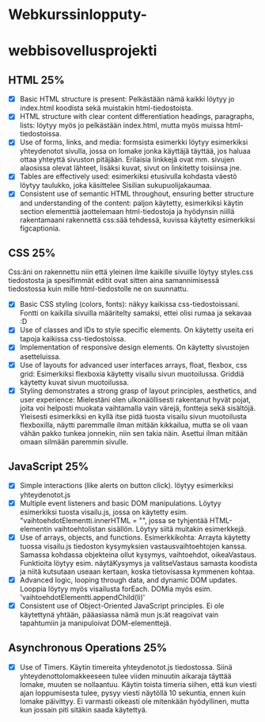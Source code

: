 # Webkurssinlopputy-
# webbisovellusprojekti
## HTML 25%
- [x] Basic HTML structure is present: Pelkästään nämä kaikki löytyy jo index.html koodista sekä muistakin html-tiedostoista.
- [x] HTML structure with clear content differentiation headings, paragraphs, lists: löytyy myös jo pelkästään index.html, mutta myös muissa html-tiedostoissa.
- [x] Use of forms, links, and media: formsista esimerkki löytyy esimerkiksi yhteydenotot sivulla, jossa on lomake jonka käyttäjä täyttää, jos haluaa ottaa yhteyttä sivuston pitäjään. Erilaisia linkkejä ovat mm. sivujen alaosissa olevat lähteet, lisäksi kuvat, sivut on linkitetty toisiinsa jne. 
- [x] Tables are effectively used: esimerkiksi etusivulla kohdasta väestö löytyy taulukko, joka käsittelee Sisilian sukupuolijakaumaa.
- [x] Consistent use of semantic HTML throughout, ensuring better structure and understanding of the content: paljon käytetty, esimerkiksi käytin section elementtiä jaottelemaan html-tiedostoja ja hyödynsin niillä rakentamaani rakennettä css:sää tehdessä, kuvissa käytetty esimerkiksi figcaptionia.
## CSS 25%
Css:äni on rakennettu niin että yleinen ilme kaikille sivuille löytyy styles.css tiedostosta ja spesifimmät editit ovat sitten aina samannimisessä tiedostossa kuin mille html-tiedostolle ne on suunnattu.
- [x] Basic CSS styling (colors, fonts): näkyy kaikissa css-tiedostoissani. Fontti on kaikilla sivuilla määritelty samaksi, ettei olisi rumaa ja sekavaa :D
- [x]  Use of classes and IDs to style specific elements. On käytetty useita eri tapoja kaikissa css-tiedostoissa.
- [x]  Implementation of responsive design elements. On käytetty sivustojen asetteluissa.
- [x]  Use of layouts for advanced user interfaces arrays, float, flexbox, css grid: Esimerkiksi flexboxia käytetty visailu sivun muotoilussa. Griddiä käytetty kuvat sivun muotoilussa.
- [x] Styling demonstrates a strong grasp of layout principles, aesthetics, and user experience: Mielestäni olen ulkonäöllisesti rakentanut hyvät pojat, joita voi helposti muokata vaihtamalla vain värejä, fontteja sekä sisältöjä. Yleisesti esimerkiksi en kyllä itse pidä tuosta visailu sivun muotoilusta flexboxilla, näytti paremmalle ilman mitään kikkailua, mutta se oli vaan vähän pakko tunkea jonnekin, niin sen takia näin. Asettui ilman mitään omaan silmään paremmin sivulle.
## JavaScript 25%
- [x] Simple interactions (like alerts on button click). löytyy esimerkiksi yhteydenotot.js
- [x] Multiple event listeners and basic DOM manipulations. Löytyy esimerkiksi tuosta visailu.js, jossa on käytetty esim. "vaihtoehdotElementti.innerHTML = "", jossa se tyhjentää HTML-elementin vaihtoehtolistan sisällön. Löytyy siitä muitakin esimerkkejä.
- [x] Use of arrays, objects, and functions. Esimerkkikohta: Arrayta käytetty tuossa visailu.js tiedoston kysymyksien vastausvaihtoehtojen kanssa. Samassa kohdassa objekteina ollut kysymys, vaihtoehdot, oikeaVastaus. Funktioita löytyy esim. näytäKysymys ja valitseVastaus samasta koodista ja niitä kutsutaan useaan kertaan, koska tietovisassa kymmenen kohtaa.
- [x] Advanced logic, looping through data, and dynamic DOM updates. Looppia löytyy myös visailusta forEach. DOMia myös esim. 'vaihtoehdotElementti.appendChild(li)'
- [x] Consistent use of Object-Oriented JavaScript principles. Ei ole käytettynä yhtään, pääasiassa nämä mun js:ät reagoivat vain tapahtumiin ja manipuloivat DOM-elementtejä.
## Asynchronous Operations 25%
-[x] Use of Timers. Käytin timereita yhteydenotot.js tiedostossa. Siinä yhteydenottolomakkeeseen tulee viiden minuutin aikaraja täyttää lomake, muuten se nollaantuu. Käytin toista timeria siihen, että kun viesti ajan loppumisesta tulee, pysyy viesti näytöllä 10 sekuntia, ennen kuin lomake päivittyy. Ei varmasti oikeasti ole mitenkään hyödyllinen, mutta kun jossain piti sitäkin saada käytettyä.


